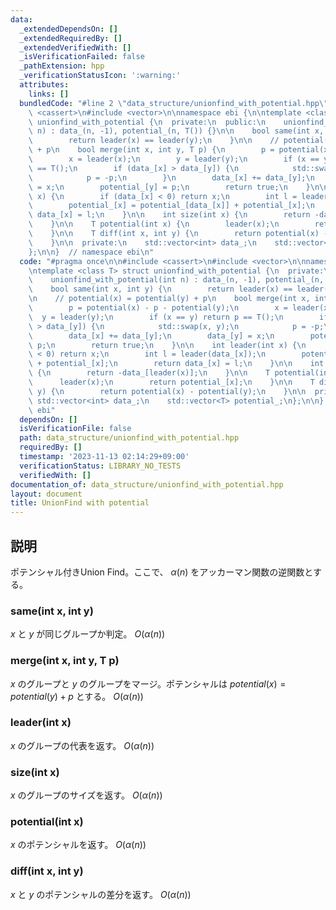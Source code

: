 ```yaml
---
data:
  _extendedDependsOn: []
  _extendedRequiredBy: []
  _extendedVerifiedWith: []
  _isVerificationFailed: false
  _pathExtension: hpp
  _verificationStatusIcon: ':warning:'
  attributes:
    links: []
  bundledCode: "#line 2 \"data_structure/unionfind_with_potential.hpp\"\n\n#include\
    \ <cassert>\n#include <vector>\n\nnamespace ebi {\n\ntemplate <class T> struct\
    \ unionfind_with_potential {\n  private:\n  public:\n    unionfind_with_potential(int\
    \ n) : data_(n, -1), potential_(n, T()) {}\n\n    bool same(int x, int y) {\n\
    \        return leader(x) == leader(y);\n    }\n\n    // potential(x) = potential(y)\
    \ + p\n    bool merge(int x, int y, T p) {\n        p = potential(x) - p - potential(y);\n\
    \        x = leader(x);\n        y = leader(y);\n        if (x == y) return p\
    \ == T();\n        if (data_[x] > data_[y]) {\n            std::swap(x, y);\n\
    \            p = -p;\n        }\n        data_[x] += data_[y];\n        data_[y]\
    \ = x;\n        potential_[y] = p;\n        return true;\n    }\n\n    int leader(int\
    \ x) {\n        if (data_[x] < 0) return x;\n        int l = leader(data_[x]);\n\
    \        potential_[x] = potential_[data_[x]] + potential_[x];\n        return\
    \ data_[x] = l;\n    }\n\n    int size(int x) {\n        return -data_[leader(x)];\n\
    \    }\n\n    T potential(int x) {\n        leader(x);\n        return potential_[x];\n\
    \    }\n\n    T diff(int x, int y) {\n        return potential(x) - potential(y);\n\
    \    }\n\n  private:\n    std::vector<int> data_;\n    std::vector<T> potential_;\n\
    };\n\n}  // namespace ebi\n"
  code: "#pragma once\n\n#include <cassert>\n#include <vector>\n\nnamespace ebi {\n\
    \ntemplate <class T> struct unionfind_with_potential {\n  private:\n  public:\n\
    \    unionfind_with_potential(int n) : data_(n, -1), potential_(n, T()) {}\n\n\
    \    bool same(int x, int y) {\n        return leader(x) == leader(y);\n    }\n\
    \n    // potential(x) = potential(y) + p\n    bool merge(int x, int y, T p) {\n\
    \        p = potential(x) - p - potential(y);\n        x = leader(x);\n      \
    \  y = leader(y);\n        if (x == y) return p == T();\n        if (data_[x]\
    \ > data_[y]) {\n            std::swap(x, y);\n            p = -p;\n        }\n\
    \        data_[x] += data_[y];\n        data_[y] = x;\n        potential_[y] =\
    \ p;\n        return true;\n    }\n\n    int leader(int x) {\n        if (data_[x]\
    \ < 0) return x;\n        int l = leader(data_[x]);\n        potential_[x] = potential_[data_[x]]\
    \ + potential_[x];\n        return data_[x] = l;\n    }\n\n    int size(int x)\
    \ {\n        return -data_[leader(x)];\n    }\n\n    T potential(int x) {\n  \
    \      leader(x);\n        return potential_[x];\n    }\n\n    T diff(int x, int\
    \ y) {\n        return potential(x) - potential(y);\n    }\n\n  private:\n   \
    \ std::vector<int> data_;\n    std::vector<T> potential_;\n};\n\n}  // namespace\
    \ ebi"
  dependsOn: []
  isVerificationFile: false
  path: data_structure/unionfind_with_potential.hpp
  requiredBy: []
  timestamp: '2023-11-13 02:14:29+09:00'
  verificationStatus: LIBRARY_NO_TESTS
  verifiedWith: []
documentation_of: data_structure/unionfind_with_potential.hpp
layout: document
title: UnionFind with potential
---
```


## 説明

ポテンシャル付きUnion Find。ここで、 $\alpha(n)$ をアッカーマン関数の逆関数とする。

### same(int x, int y)

$x$ と $y$ が同じグループか判定。 $O(\alpha(n))$

### merge(int x, int y, T p)

$x$ のグループと $y$ のグループをマージ。ポテンシャルは $potential(x) = potential(y) + p$ とする。 $O(\alpha(n))$

### leader(int x)

$x$ のグループの代表を返す。 $O(\alpha(n))$

### size(int x)

$x$ のグループのサイズを返す。 $O(\alpha(n))$

### potential(int x)

$x$ のポテンシャルを返す。 $O(\alpha(n))$

### diff(int x, int y)

$x$ と $y$ のポテンシャルの差分を返す。 $O(\alpha(n))$
